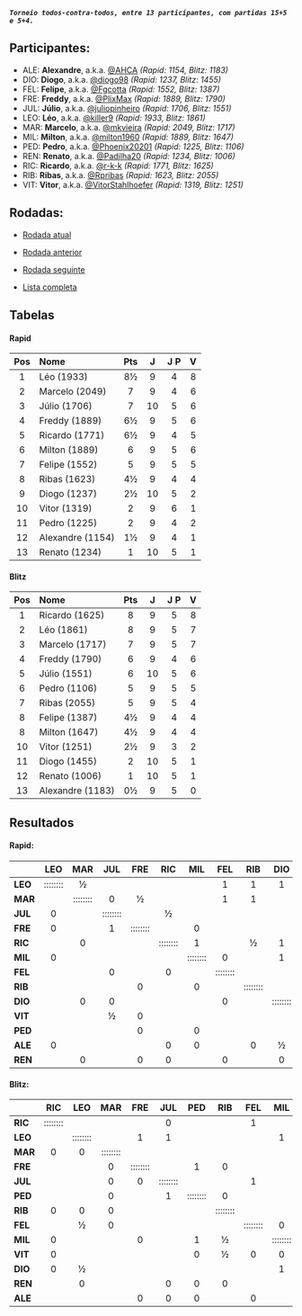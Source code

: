 ***`Torneio todos-contra-todos, entre 13 participantes, com partidas 15+5 e 5+4.`***

## Participantes:

* ALE: **Alexandre**, a.k.a. [@AHCA](https://www.lichess.org/@/AHCA) *(Rapid: 1154, Blitz: 1183)*
* DIO: **Diogo**, a.k.a. [@diogo98](https://www.lichess.org/@/diogo98) *(Rapid: 1237, Blitz: 1455)*
* FEL: **Felipe**, a.k.a. [@Fgcotta](https://www.lichess.org/@/Fgcotta) *(Rapid: 1552, Blitz: 1387)*
* FRE: **Freddy**, a.k.a. [@PlixMax](https://www.lichess.org/@/PlixMax) *(Rapid: 1889, Blitz: 1790)*
* JUL: **Júlio**, a.k.a. [@juliopinheiro](https://www.lichess.org/@/juliopinheiro) *(Rapid: 1706, Blitz: 1551)*
* LEO: **Léo**, a.k.a. [@killer9](https://www.lichess.org/@/killer9) *(Rapid: 1933, Blitz: 1861)*
* MAR: **Marcelo**, a.k.a. [@mkvieira](https://www.lichess.org/@/mkvieira) *(Rapid: 2049, Blitz: 1717)*
* MIL: **Milton**, a.k.a. [@milton1960](https://www.lichess.org/@/milton1960) *(Rapid: 1889, Blitz: 1647)*
* PED: **Pedro**, a.k.a. [@Phoenix20201](https://www.lichess.org/@/Phoenix20201) *(Rapid: 1225, Blitz: 1106)*
* REN: **Renato**, a.k.a. [@Padilha20](https://www.lichess.org/@/Padilha20) *(Rapid: 1234, Blitz: 1006)*
* RIC: **Ricardo**, a.k.a. [@r-k-k](https://www.lichess.org/@/r-k-k) *(Rapid: 1771, Blitz: 1625)*
* RIB: **Ribas**, a.k.a. [@Rpribas](https://www.lichess.org/@/Rpribas) *(Rapid: 1623, Blitz: 2055)*
* VIT: **Vitor**, a.k.a. [@VitorStahlhoefer](https://www.lichess.org/@/VitorStahlhoefer) *(Rapid: 1319, Blitz: 1251)*

## Rodadas:

* [Rodada atual](https://grupo-de-xadrez.github.io/rodadas/11)

* [Rodada anterior](https://grupo-de-xadrez.github.io/rodadas/10)

* [Rodada seguinte](https://grupo-de-xadrez.github.io/rodadas/12)

* [Lista completa](https://grupo-de-xadrez.github.io/rodadas)

## Tabelas

#### Rapid

| Pos | Nome | Pts | J | J P | V |
| :---: | :--- | :---: | :---: | :---: | :---: |
| 1 | Léo (1933) | 8½ | 9 | 4 | 8 |
| 2 | Marcelo (2049) | 7 | 9 | 4 | 6 |
| 3 | Júlio (1706) | 7 | 10 | 5 | 6 |
| 4 | Freddy (1889) | 6½ | 9 | 5 | 6 |
| 5 | Ricardo (1771) | 6½ | 9 | 4 | 5 |
| 6 | Milton (1889) | 6 | 9 | 5 | 6 |
| 7 | Felipe (1552) | 5 | 9 | 5 | 5 |
| 8 | Ribas (1623) | 4½ | 9 | 4 | 4 |
| 9 | Diogo (1237) | 2½ | 10 | 5 | 2 |
| 10 | Vitor (1319) | 2 | 9 | 6 | 1 |
| 11 | Pedro (1225) | 2 | 9 | 4 | 2 |
| 12 | Alexandre (1154) | 1½ | 9 | 4 | 1 |
| 13 | Renato (1234) | 1 | 10 | 5 | 1 |

#### Blitz

| Pos | Nome | Pts | J | J P | V |
| :---: | :--- | :---: | :---: | :---: | :---: |
| 1 | Ricardo (1625) | 8 | 9 | 5 | 8 |
| 2 | Léo (1861) | 8 | 9 | 5 | 7 |
| 3 | Marcelo (1717) | 7 | 9 | 5 | 7 |
| 4 | Freddy (1790) | 6 | 9 | 4 | 6 |
| 5 | Júlio (1551) | 6 | 10 | 5 | 6 |
| 6 | Pedro (1106) | 5 | 9 | 5 | 5 |
| 7 | Ribas (2055) | 5 | 9 | 5 | 4 |
| 8 | Felipe (1387) | 4½ | 9 | 4 | 4 |
| 8 | Milton (1647) | 4½ | 9 | 4 | 4 |
| 10 | Vitor (1251) | 2½ | 9 | 3 | 2 |
| 11 | Diogo (1455) | 2 | 10 | 5 | 1 |
| 12 | Renato (1006) | 1 | 10 | 5 | 1 |
| 13 | Alexandre (1183) | 0½ | 9 | 5 | 0 |

## Resultados

#### Rapid:

| | LEO | MAR | JUL | FRE | RIC | MIL | FEL | RIB | DIO | VIT | PED | ALE | REN |
| :--- | :---: | :---: | :---: | :---: | :---: | :---: | :---: | :---: | :---: | :---: | :---: | :---: | :---: |
| **LEO** | :::::::: | ½ |  |  |  |  | 1 | 1 | 1 |  |  |  | 1 |
| **MAR** |  | :::::::: | 0 | ½ |  |  | 1 | 1 |  |  | 1 |  |  |
| **JUL** | 0 |  | :::::::: |  | ½ |  |  |  |  |  | 1 | 1 | 1 |
| **FRE** | 0 |  | 1 | :::::::: |  | 0 |  |  |  |  |  | 1 |  |
| **RIC** |  | 0 |  |  | :::::::: | 1 |  | ½ | 1 | ½ |  |  |  |
| **MIL** | 0 |  |  |  |  | :::::::: | 0 |  | 1 | 1 |  |  |  |
| **FEL** |  |  | 0 |  | 0 |  | :::::::: |  |  | 1 |  | 1 |  |
| **RIB** |  |  |  | 0 |  | 0 |  | :::::::: |  | 1 | 1 |  | 1 |
| **DIO** |  | 0 | 0 |  |  |  | 0 |  | :::::::: | 1 | 0 |  |  |
| **VIT** |  |  | ½ | 0 |  |  |  |  |  | :::::::: |  |  | 0 |
| **PED** |  |  |  | 0 |  | 0 |  |  |  | 0 | :::::::: | 0 | 1 |
| **ALE** | 0 |  |  |  | 0 | 0 |  | 0 | ½ |  |  | :::::::: |  |
| **REN** |  | 0 |  | 0 | 0 |  | 0 |  | 0 |  |  |  | :::::::: |

#### Blitz:

| | RIC | LEO | MAR | FRE | JUL | PED | RIB | FEL | MIL | VIT | DIO | REN | ALE |
| :--- | :---: | :---: | :---: | :---: | :---: | :---: | :---: | :---: | :---: | :---: | :---: | :---: | :---: |
| **RIC** | :::::::: |  |  |  | 0 |  |  | 1 |  |  |  | 1 | 1 |
| **LEO** |  | :::::::: |  | 1 | 1 |  |  |  | 1 |  |  |  | 1 |
| **MAR** | 0 | 0 | :::::::: |  |  |  |  |  |  |  | 1 | 1 |  |
| **FRE** |  |  | 0 | :::::::: |  | 1 | 0 |  |  | 1 |  | 1 |  |
| **JUL** |  |  | 0 | 0 | :::::::: |  |  | 1 |  | 1 | 1 |  |  |
| **PED** |  |  | 0 |  | 1 | :::::::: | 0 |  |  |  | 1 |  |  |
| **RIB** | 0 | 0 | 0 |  |  |  | :::::::: |  |  |  |  |  | 1 |
| **FEL** |  | ½ | 0 |  |  |  |  | :::::::: | 0 |  | 1 | 1 |  |
| **MIL** | 0 |  |  | 0 |  | 1 | ½ |  | :::::::: |  |  |  | 1 |
| **VIT** | 0 |  |  |  |  | 0 | ½ | 0 | 0 | :::::::: | 1 |  |  |
| **DIO** | 0 | ½ |  |  |  |  |  |  | 1 |  | :::::::: | 0 | ½ |
| **REN** |  | 0 |  |  | 0 | 0 | 0 |  |  | 0 |  | :::::::: |  |
| **ALE** |  |  |  | 0 | 0 | 0 |  | 0 |  |  |  |  | :::::::: |

